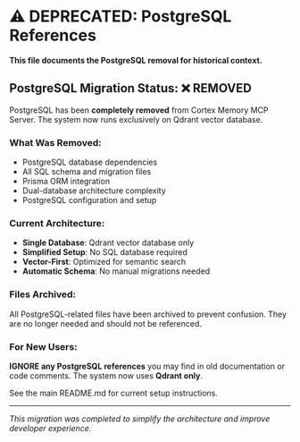 # ⚠️ DEPRECATED: PostgreSQL References

**This file documents the PostgreSQL removal for historical context.**

## PostgreSQL Migration Status: ❌ REMOVED

PostgreSQL has been **completely removed** from Cortex Memory MCP Server. The system now runs exclusively on Qdrant vector database.

### What Was Removed:
- PostgreSQL database dependencies
- All SQL schema and migration files
- Prisma ORM integration
- Dual-database architecture complexity
- PostgreSQL configuration and setup

### Current Architecture:
- **Single Database**: Qdrant vector database only
- **Simplified Setup**: No SQL database required
- **Vector-First**: Optimized for semantic search
- **Automatic Schema**: No manual migrations needed

### Files Archived:
All PostgreSQL-related files have been archived to prevent confusion. They are no longer needed and should not be referenced.

### For New Users:
**IGNORE any PostgreSQL references** you may find in old documentation or code comments. The system now uses **Qdrant only**.

See the main README.md for current setup instructions.

---
*This migration was completed to simplify the architecture and improve developer experience.*